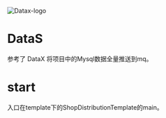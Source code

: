 ![Datax-logo](![](./doc/images/logo.jpg))
# DataS
  参考了 DataX 将项目中的Mysql数据全量推送到mq。
# start
  入口在template下的ShopDistributionTemplate的main。
